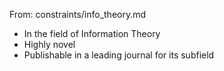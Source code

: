 From: constraints/info_theory.md

- In the field of Information Theory
- Highly novel
- Publishable in a leading journal for its subfield
